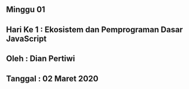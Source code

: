   ## Minggu 01

## Hari Ke 1  : Ekosistem dan Pemprograman Dasar JavaScript

## Oleh       : Dian Pertiwi

## Tanggal    : 02 Maret 2020
